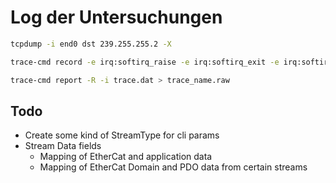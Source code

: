 # Log der Untersuchungen

```bash
tcpdump -i end0 dst 239.255.255.2 -X
``` 

```bash
trace-cmd record -e irq:softirq_raise -e irq:softirq_exit -e irq:softirq_entry -e irq:irq_handler_exit -e irq:irq_handler_entry -e sched -e syscalls:sys_exit_clock_nanosleep -e syscalls:sys_enter_clock_nanosleep -e syscalls:sys_exit_clock_gettime -e syscalls:sys_enter_clock_gettime -e sock:inet_sk_error_report -e sock:inet_sock_set_state -e net:netif_receive_skb_list_exit -e net:netif_rx_exit -e net:netif_receive_skb_exit -e net:napi_gro_receive_exit -e net:napi_gro_frags_exit -e net:netif_rx_entry -e net:netif_receive_skb_list_entry -e net:netif_receive_skb_entry -e net:napi_gro_receive_entry -e net:napi_gro_frags_entry -e net:netif_rx -e net:netif_receive_skb -e net:net_dev_queue -e net:net_dev_xmit_timeout -e net:net_dev_xmit -e net:net_dev_start_xmit

trace-cmd report -R -i trace.dat > trace_name.raw
``` 

## Todo

* Create some kind of StreamType for cli params 
* Stream Data fields
  * Mapping of EtherCat and application data
  * Mapping of EtherCat Domain and PDO data from certain streams